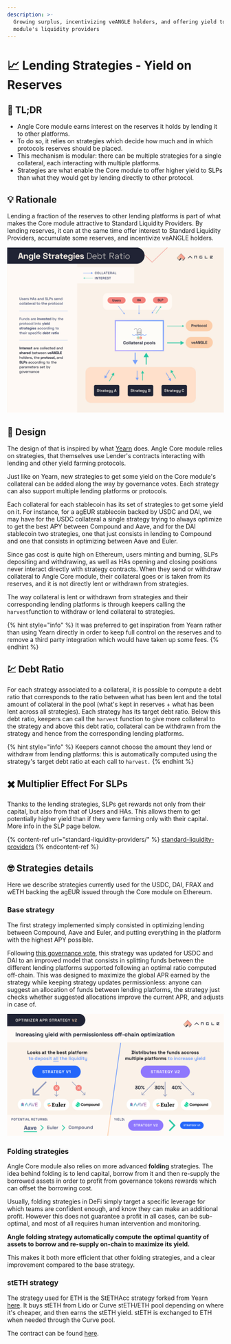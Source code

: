 ```yaml
---
description: >-
  Growing surplus, incentivizing veANGLE holders, and offering yield to the Core
  module's liquidity providers
---
```


# 📈 Lending Strategies - Yield on Reserves

## 🔎 TL;DR

- Angle Core module earns interest on the reserves it holds by lending it to other platforms.
- To do so, it relies on strategies which decide how much and in which protocols reserves should be placed.
- This mechanism is modular: there can be multiple strategies for a single collateral, each interacting with multiple platforms.
- Strategies are what enable the Core module to offer higher yield to SLPs than what they would get by lending directly to other protocol.

## 💡 Rationale

Lending a fraction of the reserves to other lending platforms is part of what makes the Core module attractive to Standard Liquidity Providers. By lending reserves, it can at the same time offer interest to Standard Liquidity Providers, accumulate some reserves, and incentivize veANGLE holders.

![Angle Strategies Flow](../../.gitbook/assets/angle-strategies-flow.jpg)

## 🎨 Design

The design of that is inspired by what [Yearn](https://yearn.finance) does. Angle Core module relies on strategies, that themselves use Lender's contracts interacting with lending and other yield farming protocols.

Just like on Yearn, new strategies to get some yield on the Core module's collateral can be added along the way by governance votes. Each strategy can also support multiple lending platforms or protocols.

Each collateral for each stablecoin has its set of strategies to get some yield on it. For instance, for a agEUR stablecoin backed by USDC and DAI, we may have for the USDC collateral a single strategy trying to always optimize to get the best APY between Compound and Aave, and for the DAI stablecoin two strategies, one that just consists in lending to Compound and one that consists in optimizing between Aave and Euler.

Since gas cost is quite high on Ethereum, users minting and burning, SLPs depositing and withdrawing, as well as HAs opening and closing positions never interact directly with strategy contracts. When they send or withdraw collateral to Angle Core module, their collateral goes or is taken from its reserves, and it is not directly lent or withdrawn from strategies.

The way collateral is lent or withdrawn from strategies and their corresponding lending platforms is through keepers calling the `harvest`function to withdraw or lend collateral to strategies.

{% hint style="info" %}
It was preferred to get inspiration from Yearn rather than using Yearn directly in order to keep full control on the reserves and to remove a third party integration which would have taken up some fees.
{% endhint %}

## 💹 Debt Ratio

For each strategy associated to a collateral, it is possible to compute a debt ratio that corresponds to the ratio between what has been lent and the total amount of collateral in the pool (what's kept in reserves + what has been lent across all strategies). Each strategy has its target debt ratio. Below this debt ratio, keepers can call the `harvest` function to give more collateral to the strategy and above this debt ratio, collateral can be withdrawn from the strategy and hence from the corresponding lending platforms.

{% hint style="info" %}
Keepers cannot choose the amount they lend or withdraw from lending platforms: this is automatically computed using the strategy's target debt ratio at each call to `harvest.`
{% endhint %}

## ✖️ Multiplier Effect For SLPs

Thanks to the lending strategies, SLPs get rewards not only from their capital, but also from that of Users and HAs. This allows them to get potentially higher yield than if they were farming only with their capital. More info in the SLP page below.

{% content-ref url="standard-liquidity-providers/" %}
[standard-liquidity-providers](standard-liquidity-providers/)
{% endcontent-ref %}

## 🤓 Strategies details

Here we describe strategies currently used for the USDC, DAI, FRAX and wETH backing the agEUR issued through the Core module on Ethereum.

### Base strategy

The first strategy implemented simply consisted in optimizing lending between Compound, Aave and Euler, and putting everything in the platform with the highest APY possible.

Following [this governance vote](https://snapshot.org/#/anglegovernance.eth/proposal/0xb1b4d98c080ec587b2563a6aaa6f854e0a42ce6881f61bced62cf9fa8ae42898), this strategy was updated for USDC and DAI to an improved model that consists in splitting funds between the different lending platforms supported following an optimal ratio computed off-chain. This was designed to maximize the global APR earned by the strategy while keeping strategy updates permissionless: anyone can suggest an allocation of funds between lending platforms, the strategy just checks whether suggested allocations improve the current APR, and adjusts in case of.

![Improved Optimizer APR Strategy](../../.gitbook/assets/Optimizer-APR-Strategy-V2.jpg)

### Folding strategies

Angle Core module also relies on more advanced **folding** strategies. The idea behind folding is to lend capital, borrow from it and then re-supply the borrowed assets in order to profit from governance tokens rewards which can offset the borrowing cost.

Usually, folding strategies in DeFi simply target a specific leverage for which teams are confident enough, and know they can make an additional profit. However this does not guarantee a profit in all cases, can be sub-optimal, and most of all requires human intervention and monitoring.

**Angle folding strategy automatically compute the optimal quantity of assets to borrow and re-supply on-chain to maximize its yield.**

This makes it both more efficient that other folding strategies, and a clear improvement compared to the base strategy.

### stETH strategy

The strategy used for ETH is the StETHAcc strategy forked from Yearn [here](https://github.com/Grandthrax/yearn-steth-acc/blob/master/contracts/Strategy.sol). It buys stETH from Lido or Curve stETH/ETH pool depending on where it's cheaper, and then earns the stETH yield. stETH is exchanged to ETH when needed through the Curve pool.

The contract can be found [here](https://github.com/AngleProtocol/angle-core/blob/main/contracts/strategies/StrategyStETHAcc.sol).
